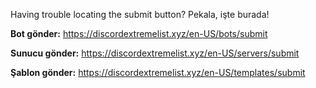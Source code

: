 Having trouble locating the submit button? Pekala, işte burada!

**Bot gönder:** <https://discordextremelist.xyz/en-US/bots/submit>

**Sunucu gönder:** <https://discordextremelist.xyz/en-US/servers/submit>

**Şablon gönder:** <https://discordextremelist.xyz/en-US/templates/submit>